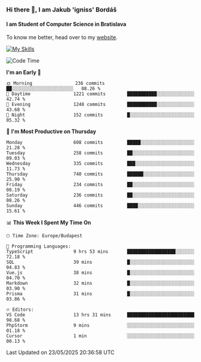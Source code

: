 ### Hi there 👋, I am Jakub 'igniss' Bordáš

#### I am Student of Computer Science in Bratislava
To know me better, head over to my [website](https://bordas.sk).

[![My Skills](https://skillicons.dev/icons?i=js,typescript,html,css,figma,svelte,vue,next,postgresql,nest,express,nodejs)](https://bordas.sk)


<!--START_SECTION:waka-->
![Code Time](http://img.shields.io/badge/Code%20Time-1%2C910%20hrs%2055%20mins-blue)

**I'm an Early 🐤** 

```text
🌞 Morning                236 commits         ██░░░░░░░░░░░░░░░░░░░░░░░   08.26 % 
🌆 Daytime                1221 commits        ███████████░░░░░░░░░░░░░░   42.74 % 
🌃 Evening                1248 commits        ███████████░░░░░░░░░░░░░░   43.68 % 
🌙 Night                  152 commits         █░░░░░░░░░░░░░░░░░░░░░░░░   05.32 % 
```
📅 **I'm Most Productive on Thursday** 

```text
Monday                   608 commits         █████░░░░░░░░░░░░░░░░░░░░   21.28 % 
Tuesday                  258 commits         ██░░░░░░░░░░░░░░░░░░░░░░░   09.03 % 
Wednesday                335 commits         ███░░░░░░░░░░░░░░░░░░░░░░   11.73 % 
Thursday                 740 commits         ██████░░░░░░░░░░░░░░░░░░░   25.90 % 
Friday                   234 commits         ██░░░░░░░░░░░░░░░░░░░░░░░   08.19 % 
Saturday                 236 commits         ██░░░░░░░░░░░░░░░░░░░░░░░   08.26 % 
Sunday                   446 commits         ████░░░░░░░░░░░░░░░░░░░░░   15.61 % 
```


📊 **This Week I Spent My Time On** 

```text
🕑︎ Time Zone: Europe/Budapest

💬 Programming Languages: 
TypeScript               9 hrs 53 mins       ██████████████████░░░░░░░   72.18 % 
SQL                      39 mins             █░░░░░░░░░░░░░░░░░░░░░░░░   04.83 % 
Vue.js                   38 mins             █░░░░░░░░░░░░░░░░░░░░░░░░   04.70 % 
Markdown                 32 mins             █░░░░░░░░░░░░░░░░░░░░░░░░   03.90 % 
Prisma                   31 mins             █░░░░░░░░░░░░░░░░░░░░░░░░   03.86 % 

🔥 Editors: 
VS Code                  13 hrs 31 mins      █████████████████████████   98.68 % 
PhpStorm                 9 mins              ░░░░░░░░░░░░░░░░░░░░░░░░░   01.18 % 
Cursor                   1 min               ░░░░░░░░░░░░░░░░░░░░░░░░░   00.13 % 
```


 Last Updated on 23/05/2025 20:36:58 UTC
<!--END_SECTION:waka-->
